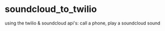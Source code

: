 soundcloud_to_twilio
====================

using the twilio &amp; soundcloud api's: call a phone, play a soundcloud sound
